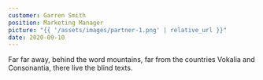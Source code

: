 ```yaml
---
customer: Garren Smith
position: Marketing Manager
picture: "{{ '/assets/images/partner-1.png' | relative_url }}"
date: 2020-09-10
---
```


Far far away, behind the word mountains, far from the countries Vokalia and Consonantia, there live the blind texts.
